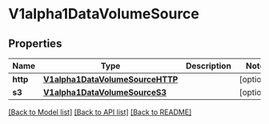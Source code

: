 # V1alpha1DataVolumeSource

## Properties
Name | Type | Description | Notes
------------ | ------------- | ------------- | -------------
**http** | [**V1alpha1DataVolumeSourceHTTP**](V1alpha1DataVolumeSourceHTTP.md) |  | [optional] 
**s3** | [**V1alpha1DataVolumeSourceS3**](V1alpha1DataVolumeSourceS3.md) |  | [optional] 

[[Back to Model list]](../README.md#documentation-for-models) [[Back to API list]](../README.md#documentation-for-api-endpoints) [[Back to README]](../README.md)


